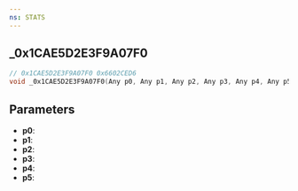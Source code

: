 ```yaml
---
ns: STATS
---
```

## _0x1CAE5D2E3F9A07F0

```c
// 0x1CAE5D2E3F9A07F0 0x6602CED6
void _0x1CAE5D2E3F9A07F0(Any p0, Any p1, Any p2, Any p3, Any p4, Any p5);
```


## Parameters
* **p0**: 
* **p1**: 
* **p2**: 
* **p3**: 
* **p4**: 
* **p5**: 

